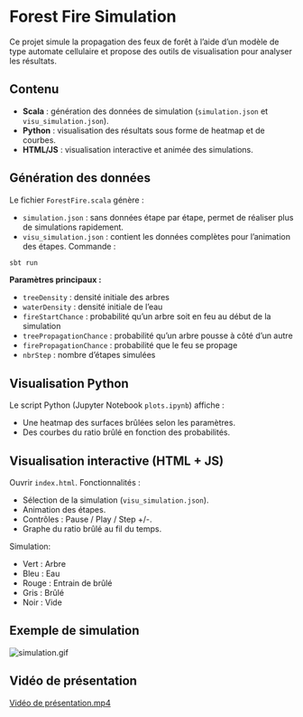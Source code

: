 # Forest Fire Simulation
Ce projet simule la propagation des feux de forêt à l’aide d’un modèle de type automate cellulaire et propose des outils de visualisation pour analyser les résultats.

## Contenu
- **Scala** : génération des données de simulation (`simulation.json` et `visu_simulation.json`).
- **Python** : visualisation des résultats sous forme de heatmap et de courbes.
- **HTML/JS** : visualisation interactive et animée des simulations.

## Génération des données
Le fichier `ForestFire.scala` génère :
- `simulation.json` : sans données étape par étape, permet de réaliser plus de simulations rapidement.
- `visu_simulation.json` : contient les données complètes pour l’animation des étapes.
  Commande :
```bash
sbt run
```

**Paramètres principaux :**
* `treeDensity` : densité initiale des arbres
* `waterDensity` : densité initiale de l’eau
* `fireStartChance` : probabilité qu’un arbre soit en feu au début de la simulation
* `treePropagationChance` : probabilité qu’un arbre pousse à côté d’un autre
* `firePropagationChance` : probabilité que le feu se propage
* `nbrStep` : nombre d’étapes simulées

## Visualisation Python
Le script Python (Jupyter Notebook `plots.ipynb`) affiche :
* Une heatmap des surfaces brûlées selon les paramètres.
* Des courbes du ratio brûlé en fonction des probabilités.

## Visualisation interactive (HTML + JS)
Ouvrir `index.html`.
Fonctionnalités :
* Sélection de la simulation (`visu_simulation.json`).
* Animation des étapes.
* Contrôles : Pause / Play / Step +/-.
* Graphe du ratio brûlé au fil du temps.


Simulation:
* Vert : Arbre
* Bleu : Eau
* Rouge : Entrain de brûlé
* Gris : Brûlé
* Noir : Vide

## Exemple de simulation
![simulation.gif](simulation.gif)
## Vidéo de présentation
[Vidéo de présentation.mp4](Vid%C3%A9o%20de%20pr%C3%A9sentation.mp4)
